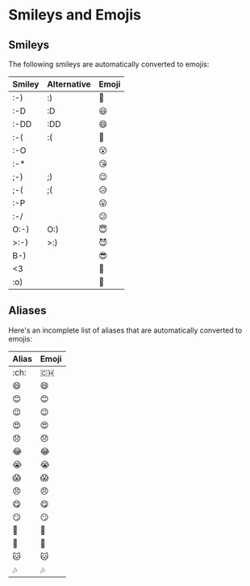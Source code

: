 # Smileys and Emojis

## Smileys

The following smileys are automatically converted to emojis:

| Smiley | Alternative | Emoji |
|--------|-------------|-------|
| :-)    | :)          | 🙂    |
| :-D    | :D          | 😃    |
| :-DD   | :DD         | 😄    |
| :-(    | :(          | 🙁    |
| :-O    |             | 😮    |
| :-*    |             | 😘    |
| ;-)    | ;)          | 😉    |
| ;-(    | ;(          | 😥    |
| :-P    |             | 😛    |
| :-/    |             | 😕    |
| O:-)   | O:)         | 😇    |
| >:-)   | >:)         | 😈    |
| B-)    |             | 😎    |
| <3     |             | 💖    |
| :o)    |             | 🤡    |

## Aliases

Here's an incomplete list of aliases that are automatically converted to emojis:

| Alias          | Emoji |
|----------------|-------|
| :ch:           | 🇨🇭  |
| :smile:        | 😄    |
| :blush:        | 😊    |
| :wink:         | 😉    |
| :heart_eyes:   | 😍    |
| :disappointed: | 😞    |
| :joy:          | 😂    |
| :sob:          | 😭    |
| :scream:       | 😱    |
| :angry:        | 😠    |
| :yum:          | 😋    |
| :smirk:        | 😏    |
| :man:          | 👨    |
| :woman:        | 👩    |
| :cat:          | 🐱    |
| :notes:        | 🎶    |
